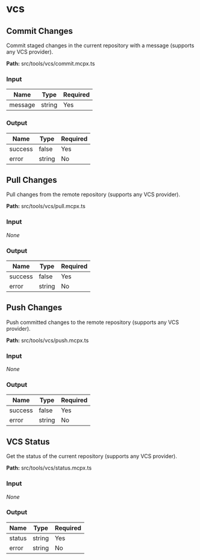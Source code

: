 # vcs

## Commit Changes

Commit staged changes in the current repository with a message (supports any VCS provider).

**Path:** src/tools/vcs/commit.mcpx.ts

### Input
| Name | Type | Required |
| --- | --- | --- |
| message | string | Yes |

### Output
| Name | Type | Required |
| --- | --- | --- |
| success | false | Yes |
| error | string | No |

## Pull Changes

Pull changes from the remote repository (supports any VCS provider).

**Path:** src/tools/vcs/pull.mcpx.ts

### Input
_None_

### Output
| Name | Type | Required |
| --- | --- | --- |
| success | false | Yes |
| error | string | No |

## Push Changes

Push committed changes to the remote repository (supports any VCS provider).

**Path:** src/tools/vcs/push.mcpx.ts

### Input
_None_

### Output
| Name | Type | Required |
| --- | --- | --- |
| success | false | Yes |
| error | string | No |

## VCS Status

Get the status of the current repository (supports any VCS provider).

**Path:** src/tools/vcs/status.mcpx.ts

### Input
_None_

### Output
| Name | Type | Required |
| --- | --- | --- |
| status | string | Yes |
| error | string | No |

